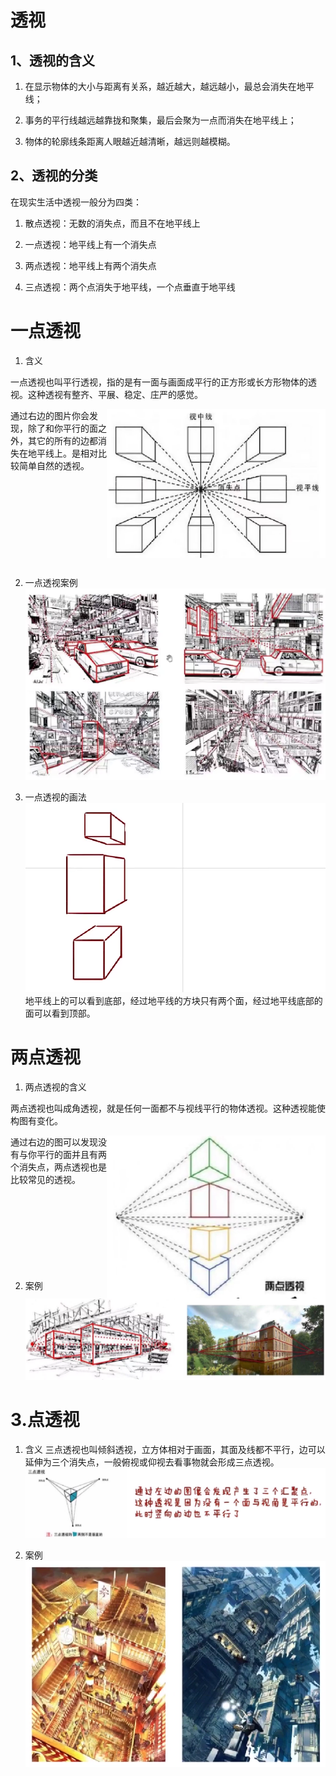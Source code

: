 # 透视

## 1、透视的含义

1. 在显示物体的大小与距离有关系，越近越大，越远越小，最总会消失在地平线；

2. 事务的平行线越远越靠拢和聚集，最后会聚为一点而消失在地平线上；

3. 物体的轮廓线条距离人眼越近越清晰，越远则越模糊。

## 2、透视的分类

在现实生活中透视一般分为四类：

1. 散点透视：无数的消失点，而且不在地平线上

2. 一点透视：地平线上有一个消失点

3. 两点透视：地平线上有两个消失点

4. 三点透视：两个点消失于地平线，一个点垂直于地平线

# 一点透视

1. 含义

一点透视也叫平行透视，指的是有一面与画面成平行的正方形或长方形物体的透视。这种透视有整齐、平展、稳定、庄严的感觉。

<img align="right" width="350" src="./Assets/img/digital_painting/projection.png">
通过右边的图片你会发现，除了和你平行的面之外，其它的所有的边都消失在地平线上。是相对比较简单自然的透视。

<br/>
<br/>
<br/>
<br/>
<br/>
<br/>
<br/>
<br/>
<br/>
<br/>

2. 一点透视案例
![](./Assets/img/digital_painting/1D_projection.png)

3. 一点透视的画法
![](./Assets/img/digital_painting/1D_projection01.png)
地平线上的可以看到底部，经过地平线的方块只有两个面，经过地平线底部的面可以看到顶部。

# 两点透视
1. 两点透视的含义

两点透视也叫成角透视，就是任何一面都不与视线平行的物体透视。这种透视能使构图有变化。

<img align="right" width="350" src="./Assets/img/digital_painting/2Point_projection.png">
通过右边的图可以发现没有与你平行的面并且有两个消失点，两点透视也是比较常见的透视。

<br/>
<br/>
<br/>
<br/>
<br/>
<br/>
<br/>
<br/>
<br/>

2. 案例
![](./Assets/img/digital_painting/2Pont_projection.png)

# 3.点透视
1. 含义
三点透视也叫倾斜透视，立方体相对于画面，其面及线都不平行，边可以延伸为三个消失点，一般俯视或仰视去看事物就会形成三点透视。
![](./Assets/img/digital_painting/3Point_perspective.png)

2. 案例
![](./Assets/img/digital_painting/3Point_Perspective01.png)

